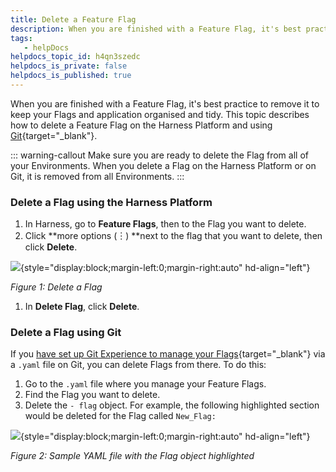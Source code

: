 ```yaml
---
title: Delete a Feature Flag
description: When you are finished with a Feature Flag, it's best practice to remove it to keep your Flags and application organised and tidy. This topic describes how to delete a Feature Flag on the Harness Plat…
tags: 
   - helpDocs
helpdocs_topic_id: h4qn3szedc
helpdocs_is_private: false
helpdocs_is_published: true
---
```


When you are finished with a Feature Flag, it\'s best practice to remove
it to keep your Flags and application organised and tidy. This topic
describes how to delete a Feature Flag on the Harness Platform and using
[Git](/article/6f5eylg819-manage-featureflags-in-git-repos){target="_blank"}.

::: warning-callout
Make sure you are ready to delete the Flag from all of your
Environments. When you delete a Flag on the Harness Platform or on Git,
it is removed from all Environments.
:::

### Delete a Flag using the Harness Platform

1.  In Harness, go to **Feature Flags**, then to the Flag you want to
    delete.
2.  Click **more options (︙) **next to the flag that you want to
    delete, then click **Delete**.

![](https://files.helpdocs.io/kw8ldg1itf/articles/h4qn3szedc/1660563628196/2022-08-15-12-38-23.png){style="display:block;margin-left:0;margin-right:auto"
hd-align="left"}

*Figure 1: Delete a Flag*

1.  In **Delete Flag**, click **Delete**.

### Delete a Flag using Git

If you [have set up Git Experience to manage your
Flags](/article/6f5eylg819-manage-featureflags-in-git-repos){target="_blank"}
via a `.yaml` file on Git, you can delete Flags from there. To do this:

1.  Go to the `.yaml` file where you manage your Feature Flags.
2.  Find the Flag you want to delete.
3.  Delete the `- flag` object. For example, the following highlighted
    section would be deleted for the Flag called `New_Flag:`

![](https://files.helpdocs.io/kw8ldg1itf/articles/h4qn3szedc/1660569642238/2022-08-15-14-20-26.png){style="display:block;margin-left:0;margin-right:auto"
hd-align="left"}

*Figure 2: Sample YAML file with the Flag object highlighted*
